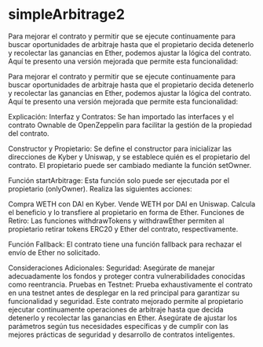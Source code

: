 # simpleArbitrage2
Para mejorar el contrato y permitir que se ejecute continuamente para buscar oportunidades de arbitraje hasta que el propietario decida detenerlo y recolectar las ganancias en Ether, podemos ajustar la lógica del contrato. Aquí te presento una versión mejorada que permite esta funcionalidad:

Para mejorar el contrato y permitir que se ejecute continuamente para buscar oportunidades de arbitraje hasta que el propietario decida detenerlo y recolectar las ganancias en Ether, podemos ajustar la lógica del contrato. Aquí te presento una versión mejorada que permite esta funcionalidad:


Explicación:
Interfaz y Contratos: Se han importado las interfaces y el contrato Ownable de OpenZeppelin para facilitar la gestión de la propiedad del contrato.

Constructor y Propietario: Se define el constructor para inicializar las direcciones de Kyber y Uniswap, y se establece quién es el propietario del contrato. El propietario puede ser cambiado mediante la función setOwner.

Función startArbitrage: Esta función solo puede ser ejecutada por el propietario (onlyOwner). Realiza las siguientes acciones:

Compra WETH con DAI en Kyber.
Vende WETH por DAI en Uniswap.
Calcula el beneficio y lo transfiere al propietario en forma de Ether.
Funciones de Retiro: Las funciones withdrawTokens y withdrawEther permiten al propietario retirar tokens ERC20 y Ether del contrato, respectivamente.

Función Fallback: El contrato tiene una función fallback para rechazar el envío de Ether no solicitado.

Consideraciones Adicionales:
Seguridad: Asegúrate de manejar adecuadamente los fondos y proteger contra vulnerabilidades conocidas como reentrancia.
Pruebas en Testnet: Prueba exhaustivamente el contrato en una testnet antes de desplegar en la red principal para garantizar su funcionalidad y seguridad.
Este contrato mejorado permite al propietario ejecutar continuamente operaciones de arbitraje hasta que decida detenerlo y recolectar las ganancias en Ether. Asegúrate de ajustar los parámetros según tus necesidades específicas y de cumplir con las mejores prácticas de seguridad y desarrollo de contratos inteligentes.